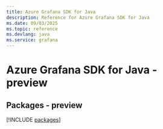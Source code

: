 ```yaml
---
title: Azure Grafana SDK for Java
description: Reference for Azure Grafana SDK for Java
ms.date: 09/03/2025
ms.topic: reference
ms.devlang: java
ms.service: grafana
---
```

# Azure Grafana SDK for Java - preview
## Packages - preview
[!INCLUDE [packages](grafana-index.md)]
